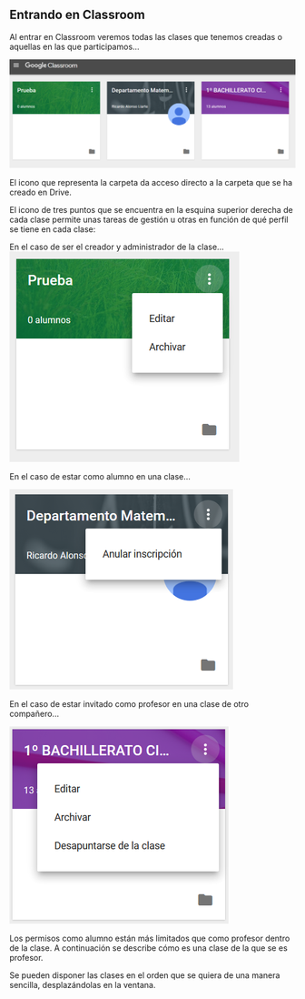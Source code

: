 ## Entrando en Classroom

Al entrar en Classroom veremos todas las clases que tenemos creadas o aquellas en las que participamos...

![entrando en classroom](../assets/image17.png)

El icono que representa la carpeta da acceso directo a la carpeta que se ha creado en Drive.

El icono de tres puntos que se encuentra en la esquina superior derecha de cada clase permite unas tareas de gestión u otras en función de qué perfil se tiene en cada clase:

En el caso de ser el creador y administrador de la clase...  
![opciones del administrador](../assets/image36.png)

En el caso de estar como alumno en una clase...

![opciones del alumno](../assets/image5.png)

En el caso de estar invitado como profesor en una clase de otro compañero...

![opciones de profe invitado](../assets/image3.png)

Los permisos como alumno están más limitados que como profesor dentro de la clase. A continuación se describe cómo es una clase de la que se es profesor.

Se pueden disponer las clases en el orden que se quiera de una manera sencilla, desplazándolas en la ventana.

